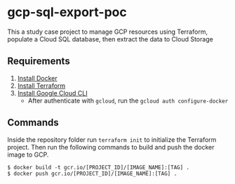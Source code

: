 # gcp-sql-export-poc
This a study case project to manage GCP resources using Terraform, populate a Cloud SQL database, then extract the data to Cloud Storage

## Requirements

1. [Install Docker](https://docs.docker.com/engine/install/)
2. [Install Terraform](https://developer.hashicorp.com/terraform/tutorials/gcp-get-started/install-cli)
3. [Install Google Cloud CLI](https://cloud.google.com/sdk/docs/install#windows)
   - After authenticate with `gcloud`, run the `gcloud auth configure-docker`


## Commands

Inside the repository folder run `terraform init` to initialize the Terraform project.
Then run the following commands to build and push the docker image to GCP.

```
$ docker build -t gcr.io/[PROJECT_ID]/[IMAGE_NAME]:[TAG] .
$ docker push gcr.io/[PROJECT_ID]/[IMAGE_NAME]:[TAG] .
```
